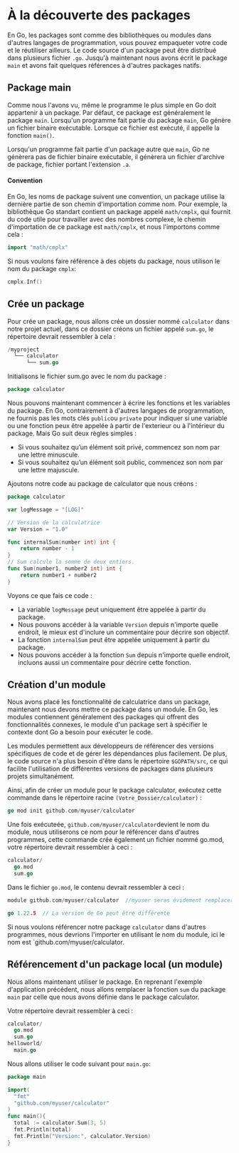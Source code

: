 # À la découverte des packages

En Go, les packages sont comme des bibliothèques ou modules dans d'autres langages de programmation, vous pouvez empaqueter votre code et le réutiliser ailleurs. Le code source d'un package peut être distribué dans plusieurs fichier `.go`. Jusqu'à maintenant nous avons écrit le package `main` et avons fait quelques références à d'autres packages natifs.

## Package main

Comme nous l'avons vu, même le programme le plus simple en Go doit appartenir à un package. Par défaut, ce package est généralement le package `main`. Lorsqu'un programme fait partie du package `main`, Go génère un fichier binaire exécutable. Lorsque ce fichier est exécuté, il appelle la fonction `main()`.

Lorsqu'un programme fait partie d'un package autre que `main`, Go ne génèrera pas de fichier binaire exécutable, il génèrera un fichier d'archive de package, fichier portant l'extension `.a`.

#### Convention
En Go, les noms de package suivent une convention, un package utilise la dernière partie de son chemin d'importation comme nom.
Pour exemple, la bibliothèque Go standart contient un package appelé `math/cmplx`, qui fournit du code utile pour travailler avec des nombres complexe, le chemin d'importation de ce package est `math/cmplx`, et nous l'importons comme cela : 
```go
import "math/cmplx"
```
Si nous voulons faire référence à des objets du package, nous utilison le nom du package `cmplx`:
```go
cmplx.Inf()
```

## Crée un package

Pour crée un package, nous allons crée un dossier nommé `calculator` dans notre projet actuel, dans ce dossier créons un fichier appelé `sum.go`, le répertoire devrait ressembler à cela : 
```go
/myproject
  └── calculator
      └── sum.go
```

Initialisons le fichier sum.go avec le nom du package :
```go
package calculator
```
Nous pouvons maintenant commencer à écrire les fonctions et les variables du package. En Go, contrairement à d'autres langages de programmation, ne fournis pas les mots clés `public`ou `private` pour indiquer si une variable ou une fonction peux être appelée à partir de l'exterieur ou à l'intérieur du package. Mais Go suit deux règles simples :

- Si vous souhaitez qu’un élément soit privé, commencez son nom par une lettre minuscule.
- Si vous souhaitez qu’un élément soit public, commencez son nom par une lettre majuscule.

Ajoutons notre code au package de calculator que nous créons : 

```go
package calculator

var logMessage = "[LOG]"

// Version de la calculatrice
var Version = "1.0"

func internalSum(number int) int {
	return number - 1
}
// Sum calcule la somme de deux entiers.
func Sum(number1, number2 int) int {
	return number1 + number2
}
```
Voyons ce que fais ce code :
- La variable `logMessage` peut uniquement être appelée à partir du package.
- Nous pouvons accéder à la variable `Version` depuis n'importe quelle endroit, le mieux est d'inclure un commentaire pour décrire son objectif.
- La fonction `internalSum` peut être appelée uniquement à partir du package.
- Nous pouvons accéder à la fonction `Sum` depuis n'importe quelle endroit, incluons aussi un commentaire pour décrire cette fonction.

## Création d'un module

Nous avons placé les fonctionnalité de calculatrice dans un package, maintenant nous devons mettre ce package dans un module. En Go, les modules contiennent généralement des packages qui offrent des fonctionnalités connexes, le module d'un package sert à spécifier le contexte dont Go a besoin pour exécuter le code.

Les modules permettent aux développeurs de référencer des versions spécifiques de code et de gérer les dépendances plus facilement. De plus, le code source n'a plus besoin d'être dans le répertoire `$GOPATH/src`, ce qui facilite l'utilisation de différentes versions de packages dans plusieurs projets simultanément.

Ainsi, afin de créer un module pour le package calculator, exécutez cette commande dans le répertoire racine `(Votre_Dossier/calculator)` :

```go
go mod init github.com/myuser/calculator
```
Une fois exécuteée, `github.com/myuser/calculator`devient le nom du module, nous utiliserons ce nom pour le référencer dans d'autres programmes, cette commande crée également un fichier nommé go.mod, votre répertoire devrait ressembler à ceci : 
```go
calculator/
  go.mod
  sum.go
```
Dans le fichier `go.mod`, le contenu devrait ressembler à ceci :
```go
module github.com/myuser/calculator  //myuser seras évidement remplacer par votre github user

go 1.22.5  // La version de Go peut être différente
```
Si nous voulons référencer notre package `calculator` dans d'autres programmes, nous devrions l'importer en utilisant le nom du module, ici le nom est `github.com/myuser/calculator.

## Référencement d'un package local (un module)

Nous allons maintenant utiliser le package. En reprenant l'exemple d'application précédent, nous allons remplacer la fonction `sum` du package `main` par celle que nous avons définie dans le package calculator.

Votre répertoire devrait ressembler à ceci : 
```go
calculator/
  go.mod
  sum.go
helloworld/
  main.go
```
Nous allons utiliser le code suivant pour `main.go`:

```go
package main

import(
  "fmt"
  "github.com/myuser/calculator"
)
func main(){
  total := calculator.Sum(3, 5)
  fmt.Println(total)
  fmt.Println("Version:", calculator.Version)
}
```
